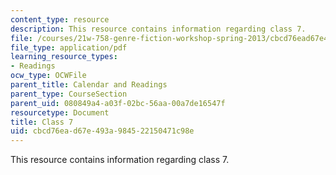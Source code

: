 ```yaml
---
content_type: resource
description: This resource contains information regarding class 7.
file: /courses/21w-758-genre-fiction-workshop-spring-2013/cbcd76ead67e493a984522150471c98e_MIT21W_758S13_Class_7.pdf
file_type: application/pdf
learning_resource_types:
- Readings
ocw_type: OCWFile
parent_title: Calendar and Readings
parent_type: CourseSection
parent_uid: 080849a4-a03f-02bc-56aa-00a7de16547f
resourcetype: Document
title: Class 7
uid: cbcd76ea-d67e-493a-9845-22150471c98e
---
```

This resource contains information regarding class 7.

